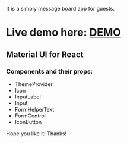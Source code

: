 It is a simply message board app for guests.

# Live demo here: [DEMO](https://bkasperski.pl/messageBoard)

## Material UI for React
### Components and their props:
- ThemeProvider
- Icon
- InputLabel
- Input
- FormHelperText 
- FormControl
- IconButton

Hope you like it! Thanks!
